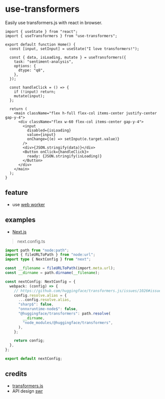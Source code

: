 # use-transformers

Easily use transformers.js with react in browser.

```tsx
import { useState } from "react";
import { useTransformers } from "use-transformers";

export default function Home() {
  const [input, setInput] = useState("I love transformers!");

  const { data, isLoading, mutate } = useTransformers({
    task: "sentiment-analysis",
    options: {
      dtype: "q8",
    },
  });

  const handleClick = () => {
    if (!input) return;
    mutate(input);
  };

  return (
    <main className="flex h-full flex-col items-center justify-center gap-y-4">
      <div className="flex w-60 flex-col items-center gap-y-4">
        <input
          disabled={isLoading}
          value={input}
          onChange={(e) => setInput(e.target.value)}
        />
        <div>{JSON.stringify(data)}</div>
        <Button onClick={handleClick}>
          ready: {JSON.stringify(isLoading)}
        </Button>
      </div>
    </main>
  );
}
```

## feature

- use [web worker](https://developer.mozilla.org/en-US/docs/Web/API/Worker)

## examples

- [Next.js](./examples/nextjs/)

> next.config.ts

```ts
import path from "node:path";
import { fileURLToPath } from "node:url";
import type { NextConfig } from "next";

const __filename = fileURLToPath(import.meta.url);
const __dirname = path.dirname(__filename);

const nextConfig: NextConfig = {
  webpack: (config) => {
    // https://github.com/huggingface/transformers.js/issues/1026#issuecomment-2490410996
    config.resolve.alias = {
      ...config.resolve.alias,
      "sharp$": false,
      "onnxruntime-node$": false,
      "@huggingface/transformers": path.resolve(
        __dirname,
        "node_modules/@huggingface/transformers",
      ),
    };

    return config;
  },
};

export default nextConfig;
```

## credits

- [transformers.js](https://github.com/huggingface/transformers.js)
- API design [swr](https://github.com/vercel/swr)
